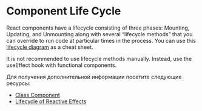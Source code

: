 # Component Life Cycle

React components have a lifecycle consisting of three phases: Mounting, Updating, and Unmounting along with several “lifecycle methods” that you can override to run code at particular times in the process. You can use this [lifecycle diagram](https://projects.wojtekmaj.pl/react-lifecycle-methods-diagram/) as a cheat sheet.

It is not recommended to use lifecycle methods manually. Instead, use the useEffect hook with functional components.

Для получения дополнительной информации посетите следующие ресурсы:

- [Class Component](https://react.dev/reference/react/Component)
- [Lifecycle of Reactive Effects](https://react.dev/learn/lifecycle-of-reactive-effects)
